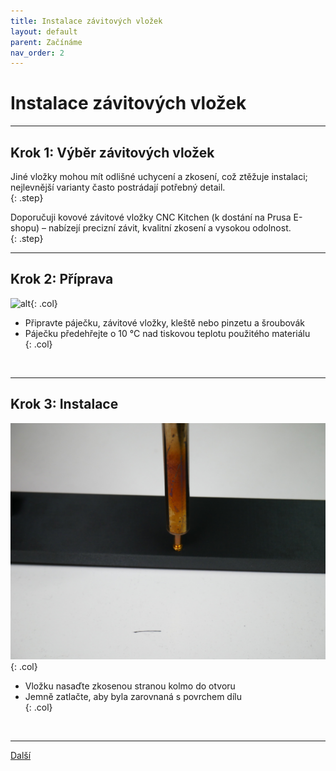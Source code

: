 ```yaml
---
title: Instalace závitových vložek
layout: default
parent: Začínáme
nav_order: 2
---
```

# Instalace závitových vložek

---

## **Krok 1:** Výběr závitových vložek

Jiné vložky mohou mít odlišné uchycení a zkosení, což ztěžuje instalaci; nejlevnější varianty často postrádají potřebný detail.  
{: .step}

Doporučuji kovové závitové vložky CNC Kitchen (k dostání na Prusa E-shopu) – nabízejí precizní závit, kvalitní zkosení a vysokou odolnost.  
{: .step}

---

## **Krok 2:** Příprava

![alt](/images/P1470368.JPG){: .col}
- Připravte páječku, závitové vložky, kleště nebo pinzetu a šroubovák  
- Páječku předehřejte o 10 °C nad tiskovou teplotu použitého materiálu  
{: .col}
<br style="clear: left;" />

---

## **Krok 3:** Instalace

![alt](/images/P1470372.JPG){: .col}
- Vložku nasaďte zkosenou stranou kolmo do otvoru  
- Jemně zatlačte, aby byla zarovnaná s povrchem dílu  
{: .col}
<br style="clear: left;" />

---

[Další](../../sestaveni-racku)
